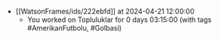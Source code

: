 
- [[WatsonFrames/ids/222ebfd]] at 2024-04-21 12:00:00
  - You worked on Topluluklar for 0 days 03:15:00 (with tags #AmerikanFutbolu, #Golbasi) 
